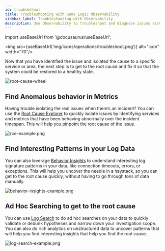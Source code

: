 ```yaml
---
id: troubleshoot
title: Troubleshooting with Sumo Logic Observability
sidebar_label: Troubleshooting with Observability
description: Use Observability to troubleshoot and diagnose issues across a variety of environments.
---
```


import useBaseUrl from '@docusaurus/useBaseUrl';

<img src={useBaseUrl('img/icons/operations/troubleshoot.png')} alt="icon" width="70"/>

Now that you have identified the issue and isolated the cause to a specific service or area, the next step is to get to the root cause and fix it so that the system could be restored to a healthy state.

![root-cause-wheel](/img/observability/root-cause-wheel.png)

## Find Anomalous behavior in Metrics

Having trouble isolating the real issues when there’s an incident? You can use the [Root Cause Explorer](/docs/observability/root-cause-explorer) to quickly isolate issues by identifying services and metrics that have been behaving abnormally over the incident timespan. This will help you pinpoint the root cause of the issue.

![rce-example.png](/img/observability/rce-example.png)

## Find Interesting Patterns in your Log Data 

You can also leverage [Behavior Insights](/docs/search/behavior-insights) to understand interesting log signature patterns in your data, like connection timeouts, errors, or exceptions. This will help you uncover the needle in a haystack, so you can get to the root cause quickly, without having to go through tons of data manually.  

![behavior-insights-example.png](/img/observability/behavior-insights-example.png)

## Ad Hoc Searching to get to the root cause

You can use [Log Search](/docs/search/get-started-with-search/search-page) to do ad hoc searches on your data to quickly validate or debunk hypotheses and narrow down your investigation scope. You can also do rich analytics on unstructured data to uncover patterns that will help you find interesting insights that help you find the root cause. 

![log-search-example.png](/img/observability/log-search-example.png)
